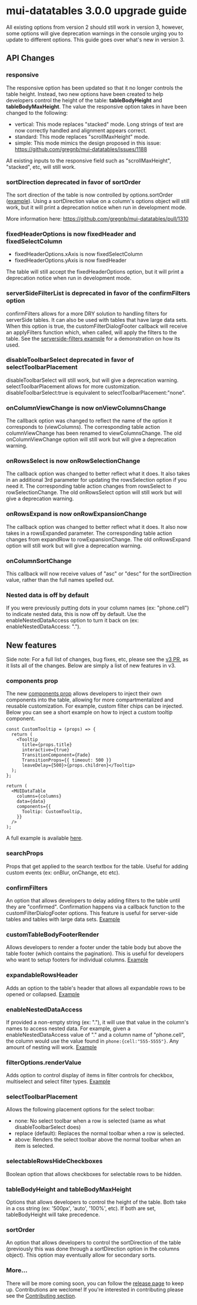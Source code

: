 # mui-datatables 3.0.0 upgrade guide

All existing options from version 2 should still work in version 3, however, some options will give deprecation warnings in the console urging you to update to different options. This guide goes over what's new in version 3. 

## API Changes 

### responsive
The responsive option has been updated so that it no longer controls the table height. Instead, two new options have been created to help developers control the height of the table: **tableBodyHeight** and **tableBodyMaxHeight**. The value the responsive option takes in have been changed to the following:

* vertical: This mode replaces "stacked" mode. Long strings of text are now correctly handled and alignment appears correct.
* standard: This mode replaces "scrollMaxHeight" mode.
* simple: This mode mimics the design proposed in this issue: https://github.com/gregnb/mui-datatables/issues/1188

All existing inputs to the responsive field such as "scrollMaxHeight", "stacked", etc, will still work. 

### sortDirection deprecated in favor of sortOrder 
The sort direction of the table is now controlled by options.sortOrder ([example](https://github.com/gregnb/mui-datatables/blob/master/examples/serverside-pagination/index.js)). Using a sortDirection value on a column's options object will still work, but it will print a deprecation notice when run in development mode.

More information here: https://github.com/gregnb/mui-datatables/pull/1310

### fixedHeaderOptions is now fixedHeader and fixedSelectColumn
* fixedHeaderOptions.xAxis is now fixedSelectColumn
* fixedHeaderOptions.yAxis is now fixedHeader

The table will still accept the fixedHeaderOptions option, but it will print a deprecation notice when run in development mode.

### serverSideFilterList is deprecated in favor of the confirmFilters option
confirmFilters allows for a more DRY solution to handling filters for serverSide tables. It can also be used with tables that have large data sets. When this option is true, the customFilterDialogFooter callback will receive an applyFilters function which, when called, will apply the filters to the table. See the [serverside-filters example](https://github.com/gregnb/mui-datatables/blob/master/examples/serverside-filters/index.js) for a demonstration on how its used. 

### disableToolbarSelect deprecated in favor of selectToolbarPlacement
disableToolbarSelect will still work, but will give a deprecation warning. selectToolbarPlacement allows for more customization. disableToolbarSelect:true is equivalent to selectToolbarPlacement:"none".

### onColumnViewChange is now onViewColumnsChange
The callback option was changed to reflect the name of the option it corresponds to (viewColumns). The corresponding table action columnViewChange has been renamed to viewColumnsChange. The old onColumnViewChange option will still work but will give a deprecation warning.

### onRowsSelect is now onRowSelectionChange
The callback option was changed to better reflect what it does. It also takes in an additional 3rd parameter for updating the rowsSelection option if you need it. The corresponding table action changes from rowsSelect to rowSelectionChange. The old onRowsSelect option will still work but will give a deprecation warning.

### onRowsExpand is now onRowExpansionChange
The callback option was changed to better reflect what it does. It also now takes in a rowsExpanded parameter. The corresponding table action changes from expandRow to rowExpansionChange. The old onRowsExpand option will still work but will give a deprecation warning.

### onColumnSortChange
This callback will now receive values of "asc" or "desc" for the sortDirection value, rather than the full names spelled out. 

### Nested data is off by default
If you were previously putting dots in your column names (ex: "phone.cell") to indicate nested data, this is now off by default. Use the enableNestedDataAccess option to turn it back on (ex: enableNestedDataAccess: ".").

## New features

Side note: For a full list of changes, bug fixes, etc, please see the [v3 PR](https://github.com/gregnb/mui-datatables/pull/1300), as it lists all of the changes. Below are simply a list of new features in v3.

### components prop

The new [components prop](https://github.com/gregnb/mui-datatables/tree/v3#custom-components) allows developers to inject their own components into the table, allowing for more compartmentalized and reusable customization. For example, custom filter chips can be injected. Below you can see a short example on how to inject a custom tooltip component.

```
const CustomTooltip = (props) => {
  return (
    <Tooltip 
      title={props.title} 
      interactive={true} 
      TransitionComponent={Fade}
      TransitionProps={{ timeout: 500 }}
      leaveDelay={500}>{props.children}</Tooltip>
  );
};

return (
  <MUIDataTable
    columns={columns}
    data={data}
    components={{
      Tooltip: CustomTooltip,
    }}
  />
);
```

A full example is available [here](https://github.com/gregnb/mui-datatables/examples/custom-components/index.js).

### searchProps

Props that get applied to the search textbox for the table. Useful for adding custom events (ex: onBlur, onChange, etc etc).

### confirmFilters

An option that allows developers to delay adding filters to the table until they are "confirmed". Confirmation happens via a callback function to the customFilterDialogFooter options. This feature is useful for server-side tables and tables with large data sets. [Example](https://github.com/gregnb/mui-datatables/blob/master/examples/serverside-filters/index.js)

### customTableBodyFooterRender

Allows developers to render a footer under the table body but above the table footer (which contains the pagination). This is useful for developers who want to setup footers for individual columns. [Example](https://github.com/gregnb/mui-datatables/blob/master/examples/customize-footer/index.js)

### expandableRowsHeader

Adds an option to the table's header that allows all expandable rows to be opened or collapsed. [Example](https://github.com/gregnb/mui-datatables/blob/master/examples/expandable-rows/index.js)

### enableNestedDataAccess

If provided a non-empty string (ex: "."), it will use that value in the column's names to access nested data. For example, given a enableNestedDataAccess value of "." and a column name of "phone.cell", the column would use the value found in `phone:{cell:"555-5555"}`. Any amount of nesting will work. [Example](https://github.com/gregnb/mui-datatables/blob/master/examples/data-as-objects/index.js)

### filterOptions.renderValue

Adds option to control display of items in filter controls for checkbox, multiselect and select filter types. [Example](https://github.com/gregnb/mui-datatables/blob/master/examples/customize-filter/index.js)

### selectToolbarPlacement

Allows the following placement options for the select toolbar:

* none: No select toolbar when a row is selected (same as what disableToolbarSelect does)
* replace (default): Replaces the normal toolbar when a row is selected.
* above: Renders the select toolbar above the normal toolbar when an item is selected.

### selectableRowsHideCheckboxes

Boolean option that allows checkboxes for selectable rows to be hidden.

### tableBodyHeight and tableBodyMaxHeight

Options that allows developers to control the height of the table. Both take in a css string (ex: '500px', 'auto', '100%', etc). If both are set, tableBodyHeight will take precedence.

### sortOrder

An option that allows developers to control the sortDirection of the table (previously this was done through a sortDirection option in the columns object). This option may eventually allow for secondary sorts. 

### More...

There will be more coming soon, you can follow the [release page](https://github.com/gregnb/mui-datatables/releases) to keep up. Contributions are weclome! If you're interested in contributing please see the [Contributing section](https://github.com/gregnb/mui-datatables#contributing).